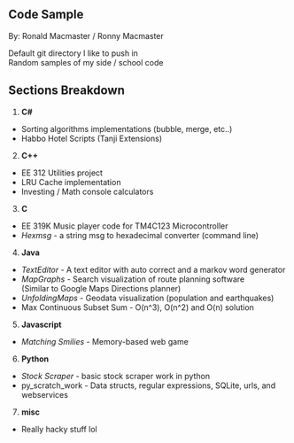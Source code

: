 ## Code Sample

By: Ronald Macmaster / Ronny Macmaster  

Default git directory I like to push in  
Random samples of my side / school code  

## Sections Breakdown  
1) **C#**  
* Sorting algorithms implementations (bubble, merge, etc..)  
* Habbo Hotel Scripts (Tanji Extensions)  

2) **C++**  
* EE 312 Utilities project    
* LRU Cache implementation  
* Investing / Math console calculators  

3) **C**  
* EE 319K Music player code for TM4C123 Microcontroller  
* _Hexmsg_ - a string msg to hexadecimal converter (command line)  

4) **Java**  
* _TextEditor_ - A text editor with auto correct and a markov word generator  
* _MapGraphs_ - Search visualization of route planning software  
  (Similar to Google Maps Directions planner)    
* _UnfoldingMaps_ - Geodata visualization (population and earthquakes)  
* Max Continuous Subset Sum - O(n^3), O(n^2) and O(n) solution  

5) **Javascript**  
* _Matching Smilies_ - Memory-based web game  

6) **Python**  
* _Stock Scraper_ - basic stock scraper work in python  
* py_scratch_work - Data structs, regular expressions, SQLite, urls, and webservices   

7) **misc**  
* Really hacky stuff lol
